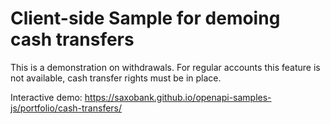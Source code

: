 # Client-side Sample for demoing cash transfers

This is a demonstration on withdrawals. For regular accounts this feature is not available, cash transfer rights must be in place.

Interactive demo: <https://saxobank.github.io/openapi-samples-js/portfolio/cash-transfers/>
